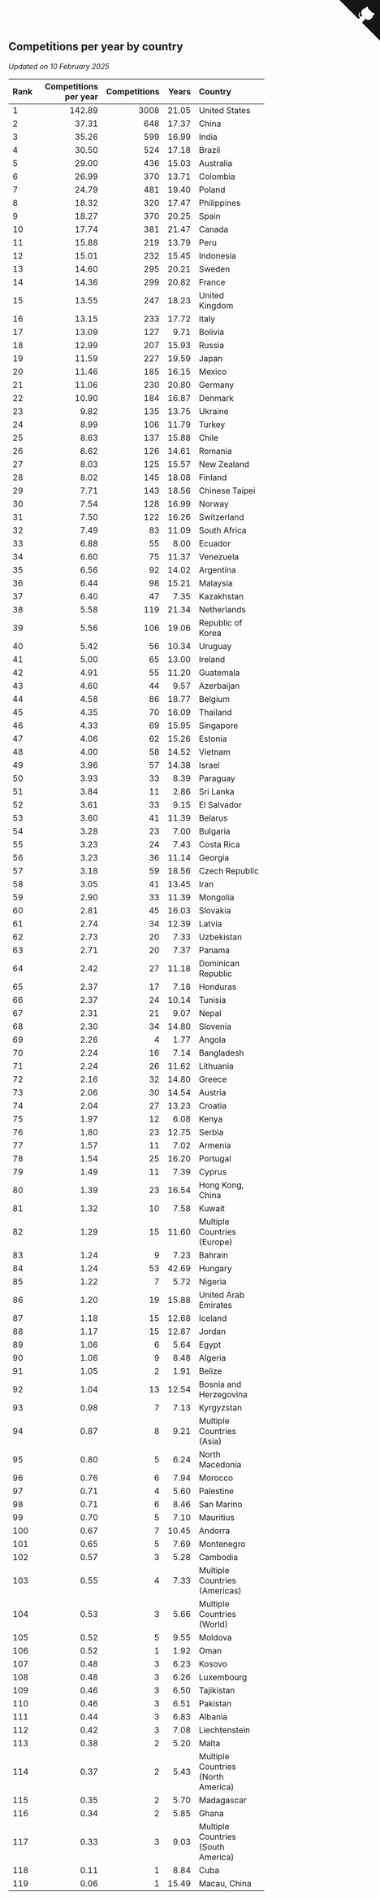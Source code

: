 ## Competitions per year by country

*Updated on 10 February 2025*

| Rank | Competitions per year | Competitions | Years | Country |
| :--- | ---: | ---: | ---: | :--- |
| 1 | 142.89 | 3008 | 21.05 | United States |
| 2 | 37.31 | 648 | 17.37 | China |
| 3 | 35.26 | 599 | 16.99 | India |
| 4 | 30.50 | 524 | 17.18 | Brazil |
| 5 | 29.00 | 436 | 15.03 | Australia |
| 6 | 26.99 | 370 | 13.71 | Colombia |
| 7 | 24.79 | 481 | 19.40 | Poland |
| 8 | 18.32 | 320 | 17.47 | Philippines |
| 9 | 18.27 | 370 | 20.25 | Spain |
| 10 | 17.74 | 381 | 21.47 | Canada |
| 11 | 15.88 | 219 | 13.79 | Peru |
| 12 | 15.01 | 232 | 15.45 | Indonesia |
| 13 | 14.60 | 295 | 20.21 | Sweden |
| 14 | 14.36 | 299 | 20.82 | France |
| 15 | 13.55 | 247 | 18.23 | United Kingdom |
| 16 | 13.15 | 233 | 17.72 | Italy |
| 17 | 13.09 | 127 | 9.71 | Bolivia |
| 18 | 12.99 | 207 | 15.93 | Russia |
| 19 | 11.59 | 227 | 19.59 | Japan |
| 20 | 11.46 | 185 | 16.15 | Mexico |
| 21 | 11.06 | 230 | 20.80 | Germany |
| 22 | 10.90 | 184 | 16.87 | Denmark |
| 23 | 9.82 | 135 | 13.75 | Ukraine |
| 24 | 8.99 | 106 | 11.79 | Turkey |
| 25 | 8.63 | 137 | 15.88 | Chile |
| 26 | 8.62 | 126 | 14.61 | Romania |
| 27 | 8.03 | 125 | 15.57 | New Zealand |
| 28 | 8.02 | 145 | 18.08 | Finland |
| 29 | 7.71 | 143 | 18.56 | Chinese Taipei |
| 30 | 7.54 | 128 | 16.99 | Norway |
| 31 | 7.50 | 122 | 16.26 | Switzerland |
| 32 | 7.49 | 83 | 11.09 | South Africa |
| 33 | 6.88 | 55 | 8.00 | Ecuador |
| 34 | 6.60 | 75 | 11.37 | Venezuela |
| 35 | 6.56 | 92 | 14.02 | Argentina |
| 36 | 6.44 | 98 | 15.21 | Malaysia |
| 37 | 6.40 | 47 | 7.35 | Kazakhstan |
| 38 | 5.58 | 119 | 21.34 | Netherlands |
| 39 | 5.56 | 106 | 19.06 | Republic of Korea |
| 40 | 5.42 | 56 | 10.34 | Uruguay |
| 41 | 5.00 | 65 | 13.00 | Ireland |
| 42 | 4.91 | 55 | 11.20 | Guatemala |
| 43 | 4.60 | 44 | 9.57 | Azerbaijan |
| 44 | 4.58 | 86 | 18.77 | Belgium |
| 45 | 4.35 | 70 | 16.09 | Thailand |
| 46 | 4.33 | 69 | 15.95 | Singapore |
| 47 | 4.06 | 62 | 15.26 | Estonia |
| 48 | 4.00 | 58 | 14.52 | Vietnam |
| 49 | 3.96 | 57 | 14.38 | Israel |
| 50 | 3.93 | 33 | 8.39 | Paraguay |
| 51 | 3.84 | 11 | 2.86 | Sri Lanka |
| 52 | 3.61 | 33 | 9.15 | El Salvador |
| 53 | 3.60 | 41 | 11.39 | Belarus |
| 54 | 3.28 | 23 | 7.00 | Bulgaria |
| 55 | 3.23 | 24 | 7.43 | Costa Rica |
| 56 | 3.23 | 36 | 11.14 | Georgia |
| 57 | 3.18 | 59 | 18.56 | Czech Republic |
| 58 | 3.05 | 41 | 13.45 | Iran |
| 59 | 2.90 | 33 | 11.39 | Mongolia |
| 60 | 2.81 | 45 | 16.03 | Slovakia |
| 61 | 2.74 | 34 | 12.39 | Latvia |
| 62 | 2.73 | 20 | 7.33 | Uzbekistan |
| 63 | 2.71 | 20 | 7.37 | Panama |
| 64 | 2.42 | 27 | 11.18 | Dominican Republic |
| 65 | 2.37 | 17 | 7.18 | Honduras |
| 66 | 2.37 | 24 | 10.14 | Tunisia |
| 67 | 2.31 | 21 | 9.07 | Nepal |
| 68 | 2.30 | 34 | 14.80 | Slovenia |
| 69 | 2.26 | 4 | 1.77 | Angola |
| 70 | 2.24 | 16 | 7.14 | Bangladesh |
| 71 | 2.24 | 26 | 11.62 | Lithuania |
| 72 | 2.16 | 32 | 14.80 | Greece |
| 73 | 2.06 | 30 | 14.54 | Austria |
| 74 | 2.04 | 27 | 13.23 | Croatia |
| 75 | 1.97 | 12 | 6.08 | Kenya |
| 76 | 1.80 | 23 | 12.75 | Serbia |
| 77 | 1.57 | 11 | 7.02 | Armenia |
| 78 | 1.54 | 25 | 16.20 | Portugal |
| 79 | 1.49 | 11 | 7.39 | Cyprus |
| 80 | 1.39 | 23 | 16.54 | Hong Kong, China |
| 81 | 1.32 | 10 | 7.58 | Kuwait |
| 82 | 1.29 | 15 | 11.60 | Multiple Countries (Europe) |
| 83 | 1.24 | 9 | 7.23 | Bahrain |
| 84 | 1.24 | 53 | 42.69 | Hungary |
| 85 | 1.22 | 7 | 5.72 | Nigeria |
| 86 | 1.20 | 19 | 15.88 | United Arab Emirates |
| 87 | 1.18 | 15 | 12.68 | Iceland |
| 88 | 1.17 | 15 | 12.87 | Jordan |
| 89 | 1.06 | 6 | 5.64 | Egypt |
| 90 | 1.06 | 9 | 8.48 | Algeria |
| 91 | 1.05 | 2 | 1.91 | Belize |
| 92 | 1.04 | 13 | 12.54 | Bosnia and Herzegovina |
| 93 | 0.98 | 7 | 7.13 | Kyrgyzstan |
| 94 | 0.87 | 8 | 9.21 | Multiple Countries (Asia) |
| 95 | 0.80 | 5 | 6.24 | North Macedonia |
| 96 | 0.76 | 6 | 7.94 | Morocco |
| 97 | 0.71 | 4 | 5.60 | Palestine |
| 98 | 0.71 | 6 | 8.46 | San Marino |
| 99 | 0.70 | 5 | 7.10 | Mauritius |
| 100 | 0.67 | 7 | 10.45 | Andorra |
| 101 | 0.65 | 5 | 7.69 | Montenegro |
| 102 | 0.57 | 3 | 5.28 | Cambodia |
| 103 | 0.55 | 4 | 7.33 | Multiple Countries (Americas) |
| 104 | 0.53 | 3 | 5.66 | Multiple Countries (World) |
| 105 | 0.52 | 5 | 9.55 | Moldova |
| 106 | 0.52 | 1 | 1.92 | Oman |
| 107 | 0.48 | 3 | 6.23 | Kosovo |
| 108 | 0.48 | 3 | 6.26 | Luxembourg |
| 109 | 0.46 | 3 | 6.50 | Tajikistan |
| 110 | 0.46 | 3 | 6.51 | Pakistan |
| 111 | 0.44 | 3 | 6.83 | Albania |
| 112 | 0.42 | 3 | 7.08 | Liechtenstein |
| 113 | 0.38 | 2 | 5.20 | Malta |
| 114 | 0.37 | 2 | 5.43 | Multiple Countries (North America) |
| 115 | 0.35 | 2 | 5.70 | Madagascar |
| 116 | 0.34 | 2 | 5.85 | Ghana |
| 117 | 0.33 | 3 | 9.03 | Multiple Countries (South America) |
| 118 | 0.11 | 1 | 8.84 | Cuba |
| 119 | 0.06 | 1 | 15.49 | Macau, China |


<a href="https://github.com/JustinTimeCuber/wca_statistics" class="github-corner" aria-label="View source on Github"><svg width="80" height="80" viewBox="0 0 250 250" style="fill:#151513; color:#fff; position: absolute; top: 0; border: 0; right: 0;" aria-hidden="true"><path d="M0,0 L115,115 L130,115 L142,142 L250,250 L250,0 Z"></path><path d="M128.3,109.0 C113.8,99.7 119.0,89.6 119.0,89.6 C122.0,82.7 120.5,78.6 120.5,78.6 C119.2,72.0 123.4,76.3 123.4,76.3 C127.3,80.9 125.5,87.3 125.5,87.3 C122.9,97.6 130.6,101.9 134.4,103.2" fill="currentColor" style="transform-origin: 130px 106px;" class="octo-arm"></path><path d="M115.0,115.0 C114.9,115.1 118.7,116.5 119.8,115.4 L133.7,101.6 C136.9,99.2 139.9,98.4 142.2,98.6 C133.8,88.0 127.5,74.4 143.8,58.0 C148.5,53.4 154.0,51.2 159.7,51.0 C160.3,49.4 163.2,43.6 171.4,40.1 C171.4,40.1 176.1,42.5 178.8,56.2 C183.1,58.6 187.2,61.8 190.9,65.4 C194.5,69.0 197.7,73.2 200.1,77.6 C213.8,80.2 216.3,84.9 216.3,84.9 C212.7,93.1 206.9,96.0 205.4,96.6 C205.1,102.4 203.0,107.8 198.3,112.5 C181.9,128.9 168.3,122.5 157.7,114.1 C157.9,116.9 156.7,120.9 152.7,124.9 L141.0,136.5 C139.8,137.7 141.6,141.9 141.8,141.8 Z" fill="currentColor" class="octo-body"></path></svg></a><style>.github-corner:hover .octo-arm{animation:octocat-wave 560ms ease-in-out}@keyframes octocat-wave{0%,100%{transform:rotate(0)}20%,60%{transform:rotate(-25deg)}40%,80%{transform:rotate(10deg)}}@media (max-width:500px){.github-corner:hover .octo-arm{animation:none}.github-corner .octo-arm{animation:octocat-wave 560ms ease-in-out}}</style>

